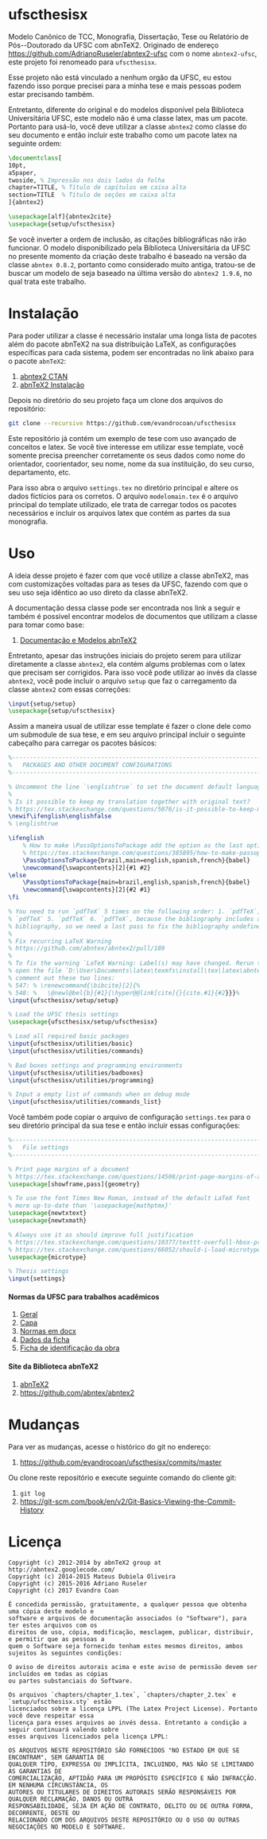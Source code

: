 ufscthesisx
=================

Modelo Canônico de TCC, Monografia,  Dissertação, Tese ou Relatório de Pós--Doutorado da UFSC com
abnTeX2. Originado de endereço https://github.com/AdrianoRuseler/abntex2-ufsc com o nome
`abntex2-ufsc`, este projeto foi renomeado para `ufscthesisx`.

Esse projeto não está vinculado a nenhum orgão da UFSC, eu estou fazendo isso porque precisei para a
minha tese e mais pessoas podem estar precisando também.

Entretanto, diferente do original e do modelos disponível pela Biblioteca Universitária UFSC, este
modelo não é uma classe latex, mas um pacote. Portanto para usá-lo, você deve utilizar a classe
`abntex2` como classe do seu documento e então incluir este trabalho como um pacote latex na
seguinte ordem:
```latex
\documentclass[
10pt,
a5paper,
twoside, % Impressão nos dois lados da folha
chapter=TITLE, % Título de capítulos em caixa alta
section=TITLE  % Título de seções em caixa alta
]{abntex2}

\usepackage[alf]{abntex2cite}
\usepackage{setup/ufscthesisx}
```

Se você inverter a ordem de inclusão, as citações bibliográficas não irão funcionar. O modelo
disponibilizado pela Biblioteca Universitária da UFSC no presente momento da criação deste trabalho
é baseado na versão da classe `abntex 0.8.2`, portanto como considerado muito antiga, tratou-se de
buscar um modelo de seja baseado na última versão do `abntex2 1.9.6`, no qual trata este trabalho.



# Instalação

Para poder utilizar a classe é necessário instalar uma longa lista de pacotes além do pacote abnTeX2
na sua distribuição LaTeX, as configurações específicas para cada sistema, podem ser encontradas no
link abaixo para o pacote `abnTeX2`:

1. [abntex2 CTAN](http://www.ctan.org/pkg/abntex2)
1. [abnTeX2 Instalação](https://github.com/abntex/abntex2/wiki/Instalacao)

Depois no diretório do seu projeto faça um clone dos arquivos do repositório:
```bash
git clone --recursive https://github.com/evandrocoan/ufscthesisx
```

Este repositório já contém um exemplo de tese com uso avançado de conceitos e latex. Se você tive
interesse em utilizar esse template, você somente precisa preencher corretamente os seus dados como
nome do orientador, coorientador, seu nome, nome da sua instituição, do seu curso, departamento,
etc.

Para isso abra o arquivo `settings.tex` no diretório principal e altere os dados fictícios para os
corretos. O arquivo `modelomain.tex` é o arquivo principal do template utilizado, ele trata de
carregar todos os pacotes necessários e incluir os arquivos latex que contém as partes da sua
monografia.



# Uso

A ideia desse projeto é fazer com que você utilize a classe abnTeX2, mas com customizações voltadas
para as teses da UFSC, fazendo com que o seu uso seja idêntico ao uso direto da classe abnTeX2.

A documentação dessa classe pode ser encontrada nos link a seguir e também é possível encontrar
modelos de documentos que utilizam a classe para tomar como base:

1. [Documentação e Modelos abnTeX2](https://www.ctan.org/pkg/abntex2)

Entretanto, apesar das instruções iniciais do projeto serem para utilizar diretamente a classe
`abntex2`, ela contém algums problemas com o latex que precisam ser corrigidos. Para isso
você pode utilizar ao invés da classe `abntex2`, você pode incluir o arquivo `setup` que faz o
carregamento da classe `abntex2` com essas correções:

```latex
\input{setup/setup}
\usepackage{setup/ufscthesisx}
```

Assim a maneira usual de utilizar esse template é fazer o clone dele como um submodule de sua tese,
e em seu arquivo principal incluir o seguinte cabeçalho para carregar os pacotes básicos:
```latex
%----------------------------------------------------------------------------------------
%   PACKAGES AND OTHER DOCUMENT CONFIGURATIONS
%----------------------------------------------------------------------------------------

% Uncomment the line `\englishtrue` to set the document default language to english.
%
% Is it possible to keep my translation together with original text?
% https://tex.stackexchange.com/questions/5076/is-it-possible-to-keep-my-translation-together-with-original-text
\newif\ifenglish\englishfalse
% \englishtrue

\ifenglish
    % How to make \PassOptionsToPackage add the option as the last option?
    % https://tex.stackexchange.com/questions/385895/how-to-make-passoptionstopackage-add-the-option-as-the-last
    \PassOptionsToPackage{brazil,main=english,spanish,french}{babel}
    \newcommand{\swapcontents}[2]{#1 #2}
\else
    \PassOptionsToPackage{main=brazil,english,spanish,french}{babel}
    \newcommand{\swapcontents}[2]{#2 #1}
\fi

% You need to run `pdfTeX` 5 times on the following order: 1. `pdfTeX`, 2. `bibtex`, 3. `pdfTeX` 4.
% `pdfTeX` 5. `pdfTeX` 6. `pdfTeX`, because the bibliography includes a cyclic reference to another
% bibliography, so we need a last pass to fix the bibliography undefined references.
%
% Fix recurring LaTeX Warning
% https://github.com/abntex/abntex2/pull/189
%
% To fix the warning `LaTeX Warning: Label(s) may have changed. Rerun to get cross-references right`,
% open the file `D:\User\Documents\latex\texmfs\install\tex\latex\abntex2\abntex2cite.sty` and
% comment out these two lines:
% 547: % \renewcommand{\bibcite}[2]{%
% 548: %   \@newl@bel{b}{#1}{\hyper@@link[cite]{}{cite.#1}{#2}}}%
\input{ufscthesisx/setup/setup}

% Load the UFSC thesis settings
\usepackage{ufscthesisx/setup/ufscthesisx}

% Load all required basic packages
\input{ufscthesisx/utilities/basic}
\input{ufscthesisx/utilities/commands}

% Bad boxes settings and programming environments
\input{ufscthesisx/utilities/badboxes}
\input{ufscthesisx/utilities/programming}

% Input a empty list of commands when on debug mode
\input{ufscthesisx/utilities/commands_list}
```

Você também pode copiar o arquivo de configuração `settings.tex` para o seu diretório principal da
sua tese e então incluir essas configurações:
```latex
%----------------------------------------------------------------------------------------
%   File settings
%----------------------------------------------------------------------------------------

% Print page margins of a document
% https://tex.stackexchange.com/questions/14508/print-page-margins-of-a-document
\usepackage[showframe,pass]{geometry}

% To use the font Times New Roman, instead of the default LaTeX font
% more up-to-date than '\usepackage{mathptmx}'
\usepackage{newtxtext}
\usepackage{newtxmath}

% Always use it as should improve full justification
% https://tex.stackexchange.com/questions/10377/texttt-overfull-hbox-problem
% https://tex.stackexchange.com/questions/66052/should-i-load-microtype-with-pdflatex
\usepackage{microtype}

% Thesis settings
\input{settings}
```



#### Normas da UFSC para trabalhos acadêmicos

1. [Geral](http://portal.bu.ufsc.br/normalizacao/)
1. [Capa](http://www.bu.ufsc.br/design/Guia_Rapido_Diagramacao_Trabalhos_Academicos.pdf)
1. [Normas em docx](http://www.bu.ufsc.br/design/TemplateTrabalhoAcademico.docx)
1. [Dados da ficha](http://ficha.bu.ufsc.br/)
1. [Ficha de identificação da obra](http://portal.bu.ufsc.br/servicos/ficha-de-identificacao-da-obra/)


#### Site da Biblioteca abnTeX2

1. [abnTeX2](http://www.abntex.net.br/)
1. https://github.com/abntex/abntex2



# Mudanças

Para ver as mudanças, acesse o histórico do git no endereço:

1. https://github.com/evandrocoan/ufscthesisx/commits/master

Ou clone reste repositório e execute seguinte comando do cliente git:

1. `git log`
1. https://git-scm.com/book/en/v2/Git-Basics-Viewing-the-Commit-History


# Licença

```
Copyright (c) 2012-2014 by abnTeX2 group at http://abntex2.googlecode.com/
Copyright (c) 2014-2015 Mateus Dubiela Oliveira
Copyright (c) 2015-2016 Adriano Ruseler
Copyright (c) 2017 Evandro Coan

É concedida permissão, gratuitamente, a qualquer pessoa que obtenha uma cópia deste modelo e
software e arquivos de documentação associados (o "Software"), para ter estes arquivos com os
direitos de uso, cópia, modificação, mesclagem, publicar, distribuir, e permitir que as pessoas a
quem o Software seja fornecido tenham estes mesmos direitos, ambos sujeitos às seguintes condições:

O aviso de direitos autorais acima e este aviso de permissão devem ser incluídos em todas as cópias
ou partes substanciais do Software.

Os arquivos `chapters/chapter_1.tex`, `chapters/chapter_2.tex` e `setup/ufscthesisx.sty` estão
licenciados sobre a licença LPPL (The Latex Project License). Portanto você deve respeitar essa
licença para esses arquivos ao invés dessa. Entretanto a condição a seguir continuará valendo sobre
esses arquivos licenciados pela licença LPPL:

OS ARQUIVOS NESTE REPOSITÓRIO SÃO FORNECIDOS "NO ESTADO EM QUE SE ENCONTRAM", SEM GARANTIA DE
QUALQUER TIPO, EXPRESSA OU IMPLÍCITA, INCLUINDO, MAS NÃO SE LIMITANDO ÀS GARANTIAS DE
COMERCIALIZAÇÃO, APTIDÃO PARA UM PROPÓSITO ESPECÍFICO E NÃO INFRACÇÃO. EM NENHUMA CIRCUNSTÂNCIA, OS
AUTORES OU TITULARES DE DIREITOS AUTORAIS SERÃO RESPONSÁVEIS POR QUALQUER RECLAMAÇÃO, DANOS OU OUTRA
RESPONSABILIDADE, SEJA EM AÇÃO DE CONTRATO, DELITO OU DE OUTRA FORMA, DECORRENTE, DESTE OU
RELACIONADO COM DOS ARQUIVOS DESTE REPOSITÓRIO OU O USO OU OUTRAS NEGOCIAÇÕES NO MODELO E SOFTWARE.
```




